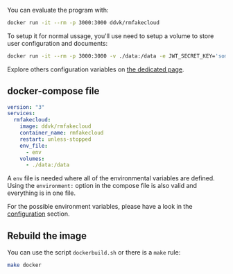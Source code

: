 You can evaluate the program with:

```sh
docker run -it --rm -p 3000:3000 ddvk/rmfakecloud
```

To setup it for normal ussage, you'll use need to setup a volume to store user configuration and documents:

```sh
docker run -it --rm -p 3000:3000 -v ./data:/data -e JWT_SECRET_KEY='something' ddvk/rmfakecloud
```

Explore others configuration variables on [the dedicated page](configuration.md).


## docker-compose file

```yaml
version: "3"
services:
  rmfakecloud:
    image: ddvk/rmfakecloud
    container_name: rmfakecloud
    restart: unless-stopped
    env_file:
      - env
    volumes:
      - ./data:/data
```

A `env` file is needed where all of the environmental variables are defined.
Using the `environment:` option in the compose file is also valid and everything is in one file.

For the possible environment variables, please have a look in the [configuration](configuration.md) section.


## Rebuild the image

You can use the script `dockerbuild.sh` or there is a `make` rule:

```sh
make docker
```

